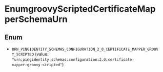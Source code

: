 

# EnumgroovyScriptedCertificateMapperSchemaUrn

## Enum


* `URN_PINGIDENTITY_SCHEMAS_CONFIGURATION_2_0_CERTIFICATE_MAPPER_GROOVY_SCRIPTED` (value: `"urn:pingidentity:schemas:configuration:2.0:certificate-mapper:groovy-scripted"`)



